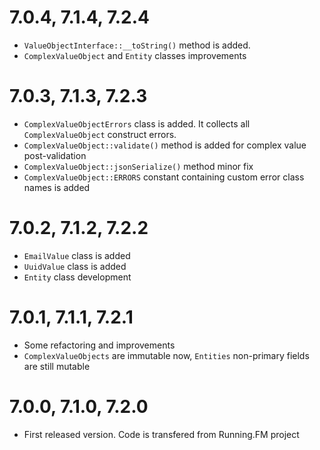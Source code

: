7.0.4, 7.1.4, 7.2.4
===================
* `ValueObjectInterface::__toString()` method is added. 
* `ComplexValueObject` and `Entity` classes improvements

7.0.3, 7.1.3, 7.2.3
===================
* `ComplexValueObjectErrors` class is added. It collects all `ComplexValueObject` construct errors.
* `ComplexValueObject::validate()` method is added for complex value post-validation
* `ComplexValueObject::jsonSerialize()` method minor fix
* `ComplexValueObject::ERRORS` constant containing custom error class names is added 

7.0.2, 7.1.2, 7.2.2
===================
* `EmailValue` class is added
* `UuidValue` class is added
* `Entity` class development

7.0.1, 7.1.1, 7.2.1
===================
* Some refactoring and improvements
* `ComplexValueObjects` are immutable now, `Entities` non-primary fields are still mutable

7.0.0, 7.1.0, 7.2.0
===================
* First released version. Code is transfered from Running.FM project